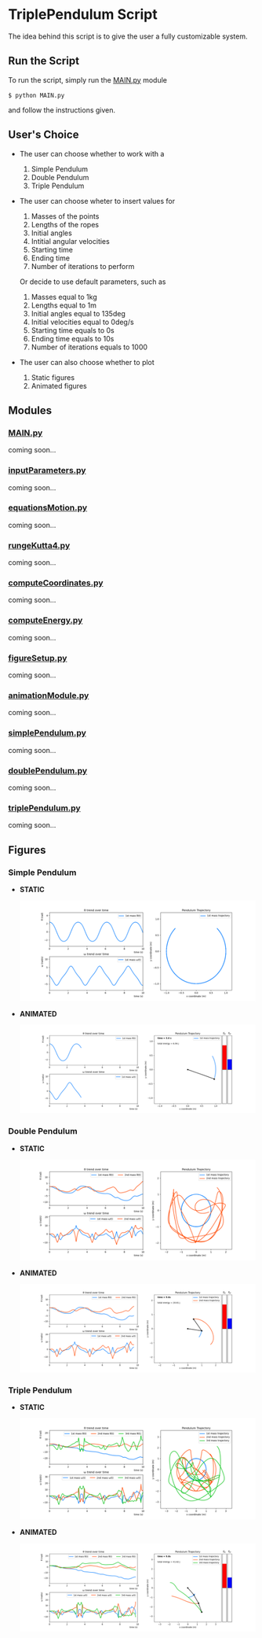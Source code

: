 # TriplePendulum Script

The idea behind this script is to give the user a fully customizable system.

## Run the Script

To run the script, simply run the [MAIN.py](./MAIN.py) module 

```
$ python MAIN.py
```

and follow the instructions given.

## User's Choice

* The user can choose whether to work with a

   1. Simple Pendulum
   2. Double Pendulum
   3. Triple Pendulum

* The user can choose wheter to insert values for

    1. Masses of the points
    2. Lengths of the ropes
    3. Initial angles
    4. Intitial angular velocities
    5. Starting time
    6. Ending time
    7. Number of iterations to perform

    Or decide to use default parameters, such as

    1. Masses equal to 1kg
    2. Lengths equal to 1m
    3. Initial angles equal to 135deg
    4. Initial velocities equal to 0deg/s
    5. Starting time equals to 0s
    6. Ending time equals to 10s
    7. Number of iterations equals to 1000

* The user can also choose whether to plot

    1. Static figures
    2. Animated figures

## Modules

### [MAIN.py](./MAIN.py)

coming soon...

### [inputParameters.py](./inputParameters.py)

coming soon...

### [equationsMotion.py](./equationsMotion.py)

coming soon...

### [rungeKutta4.py](./rungeKutta4.py)

coming soon...

### [computeCoordinates.py](./computeCoordinates.py)

coming soon...

### [computeEnergy.py](./computeEnergy.py)

coming soon...

### [figureSetup.py](./figureSetup.py)

coming soon...

### [animationModule.py](./animationModule.py)

coming soon...

### [simplePendulum.py](./simplePendulum.py)

coming soon...

### [doublePendulum.py](./doublePendulum.py)

coming soon...

### [triplePendulum.py](./triplePendulum.py)

coming soon...

## Figures

### Simple Pendulum

* **STATIC**

    ![simplePendulum_default_static](./Pictures/simplePendulum/simplePendulum_default_static.png)

* **ANIMATED**
  
    ![simplePendulum_default_anim](./Pictures/simplePendulum/simplePendulum_default_anim.png)

### Double Pendulum

* **STATIC**

    ![doublePendulum_default_static](./Pictures/doublePendulum/doublePendulum_default_static.png)

* **ANIMATED**
  
    ![doublePendulum_default_anim](./Pictures/doublePendulum/doublePendulum_default_anim.png)

### Triple Pendulum

* **STATIC**

    ![triplePendulum_default_static](./Pictures/triplePendulum/triplePendulum_default_static.png)

* **ANIMATED**
  
    ![triplePendulum_default_anim](./Pictures/triplePendulum/triplePendulum_default_anim.png)

